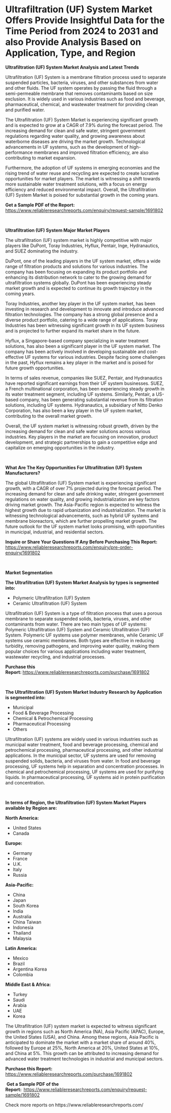 <p><h1>Ultrafiltration (UF) System Market Offers Provide Insightful Data for the Time Period from 2024 to 2031 and also Provide Analysis Based on Application, Type, and Region</h1></p><p><strong>Ultrafiltration (UF) System Market Analysis and Latest Trends</strong></p>
<p><p>Ultrafiltration (UF) System is a membrane filtration process used to separate suspended particles, bacteria, viruses, and other substances from water and other fluids. The UF system operates by passing the fluid through a semi-permeable membrane that removes contaminants based on size exclusion. It is widely used in various industries such as food and beverage, pharmaceutical, chemical, and wastewater treatment for providing clean and purified water.</p><p>The Ultrafiltration (UF) System Market is experiencing significant growth and is expected to grow at a CAGR of 7.9% during the forecast period. The increasing demand for clean and safe water, stringent government regulations regarding water quality, and growing awareness about waterborne diseases are driving the market growth. Technological advancements in UF systems, such as the development of high-performance membranes and improved filtration efficiency, are also contributing to market expansion.</p><p>Furthermore, the adoption of UF systems in emerging economies and the rising trend of water reuse and recycling are expected to create lucrative opportunities for market players. The market is witnessing a shift towards more sustainable water treatment solutions, with a focus on energy efficiency and reduced environmental impact. Overall, the Ultrafiltration (UF) System Market is poised for substantial growth in the coming years.</p></p>
<p><strong>Get a Sample PDF of the Report:&nbsp;</strong> <a href="https://www.reliableresearchreports.com/enquiry/request-sample/1691802">https://www.reliableresearchreports.com/enquiry/request-sample/1691802</a></p>
<p>&nbsp;</p>
<p><strong>Ultrafiltration (UF) System Major Market Players</strong></p>
<p><p>The ultrafiltration (UF) system market is highly competitive with major players like DuPont, Toray Industries, Hyflux, Pentair, Inge, Hydranautics, and SUEZ dominating the industry. </p><p>DuPont, one of the leading players in the UF system market, offers a wide range of filtration products and solutions for various industries. The company has been focusing on expanding its product portfolio and enhancing its distribution network to cater to the growing demand for ultrafiltration systems globally. DuPont has been experiencing steady market growth and is expected to continue its growth trajectory in the coming years.</p><p>Toray Industries, another key player in the UF system market, has been investing in research and development to innovate and introduce advanced filtration technologies. The company has a strong global presence and a diverse product portfolio, catering to a wide range of applications. Toray Industries has been witnessing significant growth in its UF system business and is projected to further expand its market share in the future.</p><p>Hyflux, a Singapore-based company specializing in water treatment solutions, has also been a significant player in the UF system market. The company has been actively involved in developing sustainable and cost-effective UF systems for various industries. Despite facing some challenges in the past, Hyflux remains a key player in the market and is poised for future growth opportunities.</p><p>In terms of sales revenue, companies like SUEZ, Pentair, and Hydranautics have reported significant earnings from their UF system businesses. SUEZ, a French multinational corporation, has been experiencing steady growth in its water treatment segment, including UF systems. Similarly, Pentair, a US-based company, has been generating substantial revenue from its filtration solutions, including UF systems. Hydranautics, a subsidiary of Nitto Denko Corporation, has also been a key player in the UF system market, contributing to the overall market growth.</p><p>Overall, the UF system market is witnessing robust growth, driven by the increasing demand for clean and safe water solutions across various industries. Key players in the market are focusing on innovation, product development, and strategic partnerships to gain a competitive edge and capitalize on emerging opportunities in the industry.</p></p>
<p>&nbsp;</p>
<p><strong>What Are The Key Opportunities For Ultrafiltration (UF) System Manufacturers?</strong></p>
<p><p>The global Ultrafiltration (UF) System market is experiencing significant growth, with a CAGR of over 7% projected during the forecast period. The increasing demand for clean and safe drinking water, stringent government regulations on water quality, and growing industrialization are key factors driving market growth. The Asia-Pacific region is expected to witness the highest growth due to rapid urbanization and industrialization. The market is witnessing technological advancements, such as hybrid UF systems and membrane bioreactors, which are further propelling market growth. The future outlook for the UF system market looks promising, with opportunities in municipal, industrial, and residential sectors.</p></p>
<p><strong>Inquire or Share Your Questions If Any Before Purchasing This Report:</strong> <a href="https://www.reliableresearchreports.com/enquiry/pre-order-enquiry/1691802">https://www.reliableresearchreports.com/enquiry/pre-order-enquiry/1691802</a></p>
<p>&nbsp;</p>
<p><strong>Market Segmentation</strong></p>
<p><strong>The Ultrafiltration (UF) System Market Analysis by types is segmented into:</strong></p>
<p><ul><li>Polymeric Ultrafiltration (UF) System</li><li>Ceramic Ultrafiltration (UF) System</li></ul></p>
<p><p>Ultrafiltration (UF) System is a type of filtration process that uses a porous membrane to separate suspended solids, bacteria, viruses, and other contaminants from water. There are two main types of UF systems: Polymeric Ultrafiltration (UF) System and Ceramic Ultrafiltration (UF) System. Polymeric UF systems use polymer membranes, while Ceramic UF systems use ceramic membranes. Both types are effective in reducing turbidity, removing pathogens, and improving water quality, making them popular choices for various applications including water treatment, wastewater recycling, and industrial processes.</p></p>
<p><strong>Purchase this Report:&nbsp;</strong><a href="https://www.reliableresearchreports.com/purchase/1691802">https://www.reliableresearchreports.com/purchase/1691802</a></p>
<p>&nbsp;</p>
<p><strong>The Ultrafiltration (UF) System Market Industry Research by Application is segmented into:</strong></p>
<p><ul><li>Municipal</li><li>Food & Beverage Processing</li><li>Chemical & Petrochemical Processing</li><li>Pharmaceutical Processing</li><li>Others</li></ul></p>
<p><p>Ultrafiltration (UF) systems are widely used in various industries such as municipal water treatment, food and beverage processing, chemical and petrochemical processing, pharmaceutical processing, and other industrial applications. In the municipal sector, UF systems are used for removing suspended solids, bacteria, and viruses from water. In food and beverage processing, UF systems help in separation and concentration processes. In chemical and petrochemical processing, UF systems are used for purifying liquids. In pharmaceutical processing, UF systems aid in protein purification and concentration.</p></p>
<p>&nbsp;</p>
<p><strong>In terms of Region, the Ultrafiltration (UF) System Market Players available by Region are:</strong></p>
<p>
    <p> <strong> North America: </strong>
        <ul>
            <li>United States</li>
            <li>Canada</li>
        </ul>
        </p> 
    <p> <strong> Europe: </strong>
        <ul>
            <li>Germany</li>
            <li>France</li>
            <li>U.K.</li>
            <li>Italy</li>
            <li>Russia</li>
        </ul>
        </p> 
    <p> <strong> Asia-Pacific: </strong>
        <ul>
            <li>China</li>
            <li>Japan</li>
            <li>South Korea</li>
            <li>India</li>
            <li>Australia</li>
            <li>China Taiwan</li>
            <li>Indonesia</li>
            <li>Thailand</li>
            <li>Malaysia</li>
        </ul>
        </p> 
    <p> <strong> Latin America: </strong>
        <ul>
            <li>Mexico</li>
            <li>Brazil</li>
            <li>Argentina Korea</li>
            <li>Colombia</li>
        </ul>
        </p> 
    <p> <strong> Middle East & Africa: </strong>
        <ul>
            <li>Turkey</li>
            <li>Saudi</li>
            <li>Arabia</li>
            <li>UAE</li>
            <li>Korea</li>
        </ul>
    </p>
    </p>
<p><p>The Ultrafiltration (UF) system market is expected to witness significant growth in regions such as North America (NA), Asia Pacific (APAC), Europe, the United States (USA), and China. Among these regions, Asia Pacific is anticipated to dominate the market with a market share of around 40%, followed by Europe at 25%, North America at 20%, United States at 10%, and China at 5%. This growth can be attributed to increasing demand for advanced water treatment technologies in industrial and municipal sectors.</p></p>
<p><strong>Purchase this Report: </strong><a href="https://www.reliableresearchreports.com/purchase/1691802">https://www.reliableresearchreports.com/purchase/1691802</a></p>
<p>&nbsp;<strong>Get a Sample PDF of the Report:&nbsp;&nbsp;</strong><a href="https://www.reliableresearchreports.com/enquiry/request-sample/1691802">https://www.reliableresearchreports.com/enquiry/request-sample/1691802</a></p>
<p><strong></strong></p>
<p>Check more reports on https://www.reliableresearchreports.com/</p>